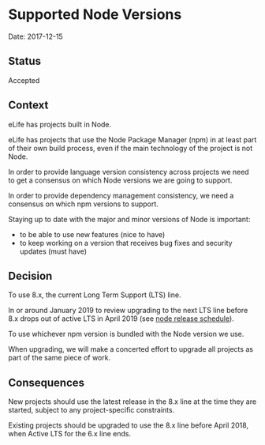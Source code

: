 # Supported Node Versions

Date: 2017-12-15

## Status

Accepted

## Context 

eLife has projects built in Node.
 
eLife has projects that use the Node Package Manager (npm) in at least part of their own build process, even if the main technology of the project is not Node.

In order to provide language version consistency across projects we need to get a consensus on which Node versions we are going to support.

In order to provide dependency management consistency, we need a consensus on which npm versions to support.

Staying up to date with the major and minor versions of Node is important:

- to be able to use new features (nice to have)
- to keep working on a version that receives bug fixes and security updates (must have)            

## Decision

To use 8.x, the current Long Term Support (LTS) line.

In or around January 2019 to review upgrading to the next LTS line before 8.x drops out of active LTS in April 2019 (see [node release schedule](https://github.com/nodejs/Release#release-schedule)).

To use whichever npm version is bundled with the Node version we use.

When upgrading, we will make a concerted effort to upgrade all projects as part of the same piece of work.  


## Consequences

New projects should use the latest release in the 8.x line at the time they are started, subject to any project-specific constraints.

Existing projects should be upgraded to use the 8.x line before April 2018, when Active LTS for the 6.x line ends.

  
